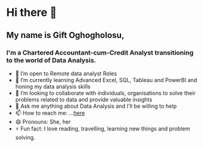 # Hi there 👋
## My name is **Gift Oghogholosu**, 
### I'm a Chartered Accountant-cum-Credit Analyst transitioning to the world of Data Analysis.


-  🔭 I’m open to Remote data analyst Roles
-  🌱 I’m currently learning Advanced Excel, SQL, Tableau and PowerBI and honing my data analysis skills
- 👯 I’m looking to collaborate with individuals, organisations to solve their problems related to data and provide valuable insights
- 💬 Ask me anything about Data Analysis and I'll be willing to help
-  📫 How to reach me: ...[here](https://www.linkedin.com/in/gift-oghogholosu/)
- 😄 Pronouns: She, her
- ⚡ Fun fact: I love reading, travelling, learning new things and problem solving.

